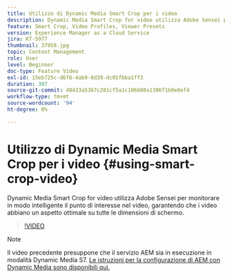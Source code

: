 ```yaml
---
title: Utilizzo di Dynamic Media Smart Crop per i video
description: Dynamic Media Smart Crop for video utilizza Adobe Sensei per monitorare in modo intelligente il punto di interesse nel video, garantendo che i video abbiano un aspetto ottimale su tutte le dimensioni di schermo.
feature: Smart Crop, Video Profiles, Viewer Presets
version: Experience Manager as a Cloud Service
jira: KT-5977
thumbnail: 37958.jpg
topic: Content Management
role: User
level: Beginner
doc-type: Feature Video
exl-id: 15eb725c-d6f6-4ab9-8d39-dc05fbba1ff3
duration: 397
source-git-commit: 48433a5367c281cf5a1c106b08a1306f1b0e8ef4
workflow-type: tm+mt
source-wordcount: '94'
ht-degree: 0%

---
```


# Utilizzo di Dynamic Media Smart Crop per i video {#using-smart-crop-video}

Dynamic Media Smart Crop for video utilizza Adobe Sensei per monitorare in modo intelligente il punto di interesse nel video, garantendo che i video abbiano un aspetto ottimale su tutte le dimensioni di schermo.

>[!VIDEO](https://video.tv.adobe.com/v/37958?quality=12&learn=on)

>[!NOTE]
>
>Il video precedente presuppone che il servizio AEM sia in esecuzione in modalità Dynamic Media S7. [Le istruzioni per la configurazione di AEM con Dynamic Media sono disponibili qui.](https://experienceleague.adobe.com/docs/experience-manager-cloud-service/assets/dynamicmedia/config-dm.html?lang=it)
